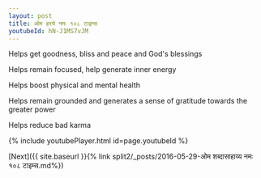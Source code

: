 ```yaml
---
layout: post
title: ओम हरये नमः १०८ टाइम्स
youtubeId: hN-J1MS7vJM
---
```

 
 
Helps get goodness, bliss and peace and God's blessings
 
Helps remain focused, help generate inner energy 
 
Helps boost physical and mental health 
 
Helps remain grounded and generates a sense of gratitude towards the greater power 
 
Helps reduce bad karma
 
 
 
 


{% include youtubePlayer.html id=page.youtubeId %}
 
[Next]({{ site.baseurl }}{% link  split2/_posts/2016-05-29-ओम शब्दासाहाय्य नमः १०८ टाइम्स.md%})
 
